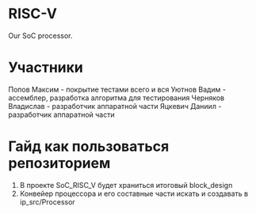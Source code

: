 # RISC-V
Our SoC processor. 

# Участники
Попов Максим - покрытие тестами всего и вся
Уютнов Вадим - ассемблер, разработка алгоритма для тестирования
Черняков Владислав - разработчик аппаратной части
Яцкевич Даниил - разработчик аппаратной части

# Гайд как пользоваться репозиторием
1. В проекте SoC_RISC_V будет храниться итоговый block_design
2. Конвейер процессора и его составные части искать и создавать в ip_src/Processor
